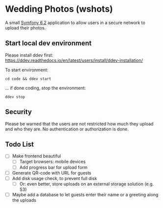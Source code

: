 # Wedding Photos (wshots)

A small [Symfony 6.2](https://symfony.com/doc/current/index.html) application to allow users in a secure network to upload their photos.


## Start local dev environment

Please install ddev first: https://ddev.readthedocs.io/en/latest/users/install/ddev-installation/

To start environment:

`cd code && ddev start`

... if done coding, stop the environment:

`ddev stop`


## Security 

Please be warned that the users are not restricted how much they upload and who they are. No authentication or authorization is done.


## Todo List

- [ ] Make frontend beautiful
  - [ ] Target browsers: mobile devices
  - [ ] Add progress bar for upload form 
- [ ] Generate QR-code with URL for guests
- [ ] Add disk usage check, to prevent full disk
  - [ ] Or: even better, store uploads on an external storage solution (e.g. S3)
- [ ] Maybe add a database to let guests enter their name or a greeting along the uploads
